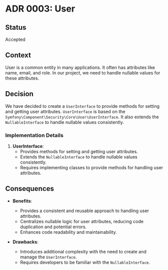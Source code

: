 # ADR 0003: User

## Status
Accepted

## Context
User is a common entity in many applications. It often has attributes like name, email, and role. In our project, we need to handle nullable values for these attributes.

## Decision
We have decided to create a `UserInterface` to provide methods for setting and getting user attributes.
`UserInterface` is based on the `Symfony\Component\Security\Core\User\UserInterface`.
It also extends the `NullableInterface` to handle nullable values consistently.

### Implementation Details

1. **UserInterface**:
    - Provides methods for setting and getting user attributes.
    - Extends the `NullableInterface` to handle nullable values consistently.
    - Requires implementing classes to provide methods for handling user attributes.

## Consequences
- **Benefits**:
    - Provides a consistent and reusable approach to handling user attributes.
    - Centralizes nullable logic for user attributes, reducing code duplication and potential errors.
    - Enhances code readability and maintainability.

- **Drawbacks**:
    - Introduces additional complexity with the need to create and manage the `UserInterface`.
    - Requires developers to be familiar with the `NullableInterface`.
